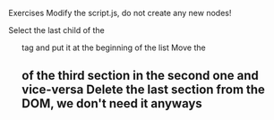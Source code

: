 Exercises
Modify the script.js, do not create any new nodes!

Select the last child of the <ol> tag and put it at the beginning of the list
Move the <h2> of the third section in the second one and vice-versa
Delete the last section from the DOM, we don't need it anyways